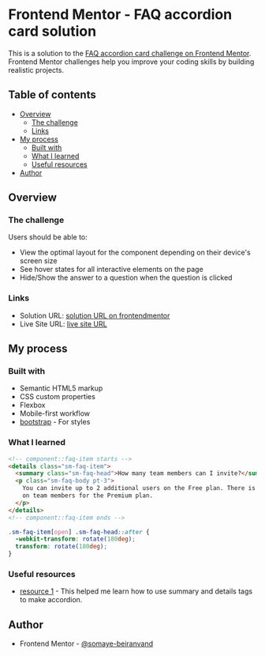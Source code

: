 # Frontend Mentor - FAQ accordion card solution

This is a solution to the [FAQ accordion card challenge on Frontend Mentor](https://www.frontendmentor.io/challenges/faq-accordion-card-XlyjD0Oam). Frontend Mentor challenges help you improve your coding skills by building realistic projects.

## Table of contents

- [Overview](#overview)
  - [The challenge](#the-challenge)
  - [Links](#links)
- [My process](#my-process)
  - [Built with](#built-with)
  - [What I learned](#what-i-learned)
  - [Useful resources](#useful-resources)
- [Author](#author)

## Overview

### The challenge

Users should be able to:

- View the optimal layout for the component depending on their device's screen size
- See hover states for all interactive elements on the page
- Hide/Show the answer to a question when the question is clicked

### Links

- Solution URL: [solution URL on frontendmentor](https://www.frontendmentor.io/solutions/responsive-faqaccordioncard-using-jquery-and-bootsrtapcomponent-based-dz0liCk_dI)
- Live Site URL: [live site URL](https://somaye-beiranvand.github.io/faq-accordion-card-main-with-css/)

## My process

### Built with

- Semantic HTML5 markup
- CSS custom properties
- Flexbox
- Mobile-first workflow
- [bootstrap](https://getbootstrap.com/) - For styles

### What I learned

```html
<!-- component::faq-item starts -->
<details class="sm-faq-item">
  <summary class="sm-faq-head">How many team members can I invite?</summary>
  <p class="sm-faq-body pt-3">
    You can invite up to 2 additional users on the Free plan. There is no limit
    on team members for the Premium plan.
  </p>
</details>
<!-- component::faq-item ends -->
```

```css
.sm-faq-item[open] .sm-faq-head::after {
  -webkit-transform: rotate(180deg);
  transform: rotate(180deg);
}
```

### Useful resources

- [resource 1](https://css-tricks.com/quick-reminder-that-details-summary-is-the-easiest-way-ever-to-make-an-accordion/) - This helped me learn how to use summary and details tags to make accordion.

## Author

- Frontend Mentor - [@somaye-beiranvand](https://www.frontendmentor.io/profile/somaye-beiranvand)
